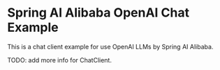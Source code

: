 # Spring AI Alibaba OpenAI Chat Example

This is a chat client example for use OpenAI LLMs by Spring AI Alibaba.

TODO: add more info for ChatClient.
